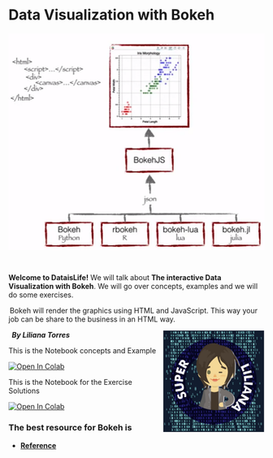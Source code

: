 #             Data Visualization with Bokeh

<img alt="Women Who Code WWC Talk." align="center" src="images/Bokeh_Intro.png">

&nbsp;

**Welcome to DataisLife!**  We will talk about  **The interactive Data Visualization with Bokeh**. We will go over  concepts, examples and we will do some exercises. 

 Bokeh will render the graphics using HTML and JavaScript. This way your job can be share to the business in an HTML way.

<img alt="Image Lili" align="right" height=200, with=100 src="images/Lili_new.jpg">

  																																								_**By Liliana Torres**_



This is the Notebook concepts and Example

[![Open In Colab](https://colab.research.google.com/assets/colab-badge.svg)](https://colab.research.google.com/github/liliana3186/DataVizBokehWWC/blob/master/notebook/.ipynb_checkpoints/DataVizBokeh-checkpoint.ipynb)



This is the Notebook for the Exercise Solutions

[![Open In Colab](https://colab.research.google.com/assets/colab-badge.svg)](https://colab.research.google.com/github/liliana3186/DataVizBokehWWC/blob/master/notebook/.ipynb_checkpoints/Exercises-Solution-checkpoint.ipynb)




### The best resource for Bokeh is 

 *  [**Reference**](https://docs.bokeh.org/en/2.0.2/)



